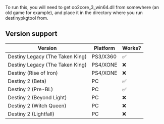 To run this, you will need to get oo2core_3_win64.dll from somewhere (an old game for example), and place it in the
directory where you run destinypkgtool from.

## Version support

| Version                         | Platform | Works? |
|---------------------------------|----------|--------|
| Destiny Legacy (The Taken King) | PS3/X360 | ✅      |
| Destiny Legacy (The Taken King) | PS4/XONE | ❌      |
| Destiny (Rise of Iron)          | PS4/XONE | ❌      |
| Destiny 2 (Beta)                | PC       | ✅      |
| Destiny 2 (Pre-BL)              | PC       | ✅      |
| Destiny 2 (Beyond Light)        | PC       | ❌      |
| Destiny 2 (Witch Queen)         | PC       | ❌      |
| Destiny 2 (Lightfall)           | PC       | ❌      |

